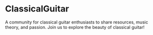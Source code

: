 # ClassicalGuitar
A community for classical guitar enthusiasts to share resources, music theory, and passion. Join us to explore the beauty of classical guitar!
